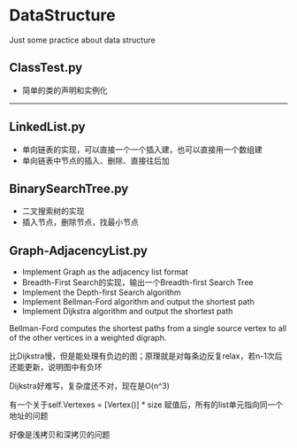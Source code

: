 # DataStructure

Just some practice about data structure

## ClassTest.py
* 简单的类的声明和实例化
- - -
## LinkedList.py
* 单向链表的实现，可以直接一个一个插入建，也可以直接用一个数组建
* 单向链表中节点的插入、删除、直接往后加

## BinarySearchTree.py
* 二叉搜索树的实现
* 插入节点，删除节点，找最小节点

## Graph-AdjacencyList.py
* Implement Graph as the adjacency list format
* Breadth-First Search的实现，输出一个Breadth-first Search Tree
* Implement the Depth-first Search algorithm
* Implement Bellman-Ford algorithm and output the shortest path
* Implement Dijkstra algorithm and output the shortest path

Bellman-Ford computes the shortest paths from a single source vertex to all of the other vertices in a weighted digraph.

比Dijkstra慢，但是能处理有负边的图；原理就是对每条边反复relax，若n-1次后还能更新，说明图中有负环

Dijkstra好难写，复杂度还不对，现在是O(n^3)

有一个关于self.Vertexes = [Vertex()] * size 赋值后，所有的list单元指向同一个地址的问题

好像是浅拷贝和深拷贝的问题
